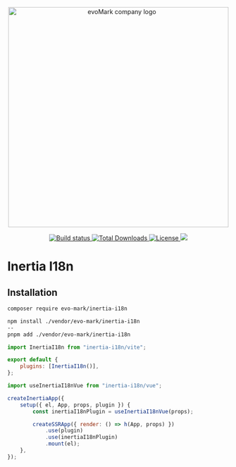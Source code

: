 <p align="center">
    <a href="https://evomark.co.uk" target="_blank" alt="Link to evoMark's website">
        <picture>
          <source media="(prefers-color-scheme: dark)" srcset="https://evomark.co.uk/wp-content/uploads/static/evomark-logo--dark.svg">
          <source media="(prefers-color-scheme: light)" srcset="https://evomark.co.uk/wp-content/uploads/static/evomark-logo--light.svg">
          <img alt="evoMark company logo" src="https://evomark.co.uk/wp-content/uploads/static/evomark-logo--light.svg" width="500">
        </picture>
    </a>
</p>

<p align="center">
    <a href="https://packagist.org/packages/evo-mark/inertia-i18n">
        <img src="https://img.shields.io/packagist/v/evo-mark/inertia-i18n?logo=packagist&logoColor=white" alt="Build status" />
    </a>
    <a href="https://packagist.org/packages/evo-mark/inertia-i18n">
        <img src="https://img.shields.io/packagist/dt/evo-mark/inertia-i18n" alt="Total Downloads">
    </a>
    <a href="https://packagist.org/packages/evo-mark/inertia-i18n">
        <img src="https://img.shields.io/packagist/l/evo-mark/inertia-i18n" alt="License">
    </a>
    <img src="https://github.com/evo-mark/inertia-i18n/actions/workflows/tests.yml/badge.svg?branch=main">
</p>

# Inertia I18n

## Installation

```sh
composer require evo-mark/inertia-i18n
```

```sh
npm install ./vendor/evo-mark/inertia-i18n
--
pnpm add ./vendor/evo-mark/inertia-i18n
```

```js
import InertiaI18n from "inertia-i18n/vite";

export default {
    plugins: [InertiaI18n()],
};
```

```js
import useInertiaI18nVue from "inertia-i18n/vue";

createInertiaApp({
    setup({ el, App, props, plugin }) {
        const inertiaI18nPlugin = useInertiaI18nVue(props);

        createSSRApp({ render: () => h(App, props) })
            .use(plugin)
            .use(inertiaI18nPlugin)
            .mount(el);
    },
});
```
